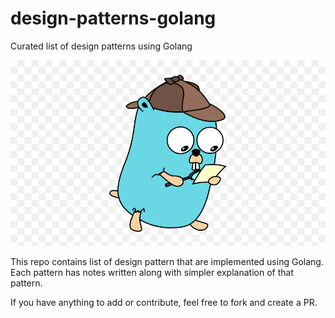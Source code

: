 # design-patterns-golang

Curated list of design patterns using Golang

![Golang logo](./logo.png)

This repo contains list of design pattern that are implemented using Golang. Each pattern has notes written along with simpler explanation of that pattern.

If you have anything to add or contribute, feel free to fork and create a PR.
